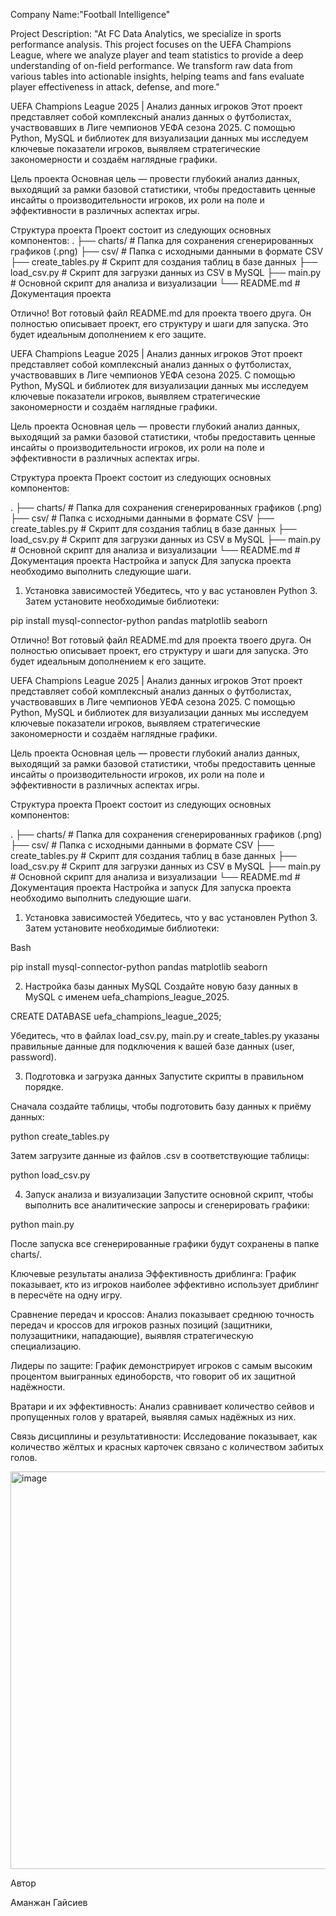 Company Name:"Football Intelligence"

Project Description:
"At FC Data Analytics, we specialize in sports performance analysis. This project focuses on the UEFA Champions League, where we analyze player and team statistics to provide a deep understanding of on-field performance. We transform raw data from various tables into actionable insights, helping teams and fans evaluate player effectiveness in attack, defense, and more."

UEFA Champions League 2025 | Анализ данных игроков
Этот проект представляет собой комплексный анализ данных о футболистах, участвовавших в Лиге чемпионов УЕФА сезона 2025. С помощью Python, MySQL и библиотек для визуализации данных мы исследуем ключевые показатели игроков, выявляем стратегические закономерности и создаём наглядные графики.

Цель проекта
Основная цель — провести глубокий анализ данных, выходящий за рамки базовой статистики, чтобы предоставить ценные инсайты о производительности игроков, их роли на поле и эффективности в различных аспектах игры.

Структура проекта
Проект состоит из следующих основных компонентов:
.
├── charts/                   # Папка для сохранения сгенерированных графиков (.png)
├── csv/                      # Папка с исходными данными в формате CSV
├── create_tables.py          # Скрипт для создания таблиц в базе данных
├── load_csv.py               # Скрипт для загрузки данных из CSV в MySQL
├── main.py                   # Основной скрипт для анализа и визуализации
└── README.md                 # Документация проекта

Отлично! Вот готовый файл README.md для проекта твоего друга. Он полностью описывает проект, его структуру и шаги для запуска. Это будет идеальным дополнением к его защите.

UEFA Champions League 2025 | Анализ данных игроков
Этот проект представляет собой комплексный анализ данных о футболистах, участвовавших в Лиге чемпионов УЕФА сезона 2025. С помощью Python, MySQL и библиотек для визуализации данных мы исследуем ключевые показатели игроков, выявляем стратегические закономерности и создаём наглядные графики.

Цель проекта
Основная цель — провести глубокий анализ данных, выходящий за рамки базовой статистики, чтобы предоставить ценные инсайты о производительности игроков, их роли на поле и эффективности в различных аспектах игры.

Структура проекта
Проект состоит из следующих основных компонентов:

.
├── charts/                   # Папка для сохранения сгенерированных графиков (.png)
├── csv/                      # Папка с исходными данными в формате CSV
├── create_tables.py          # Скрипт для создания таблиц в базе данных
├── load_csv.py               # Скрипт для загрузки данных из CSV в MySQL
├── main.py                   # Основной скрипт для анализа и визуализации
└── README.md                 # Документация проекта
Настройка и запуск
Для запуска проекта необходимо выполнить следующие шаги.

1. Установка зависимостей
Убедитесь, что у вас установлен Python 3. Затем установите необходимые библиотеки:

pip install mysql-connector-python pandas matplotlib seaborn

Отлично! Вот готовый файл README.md для проекта твоего друга. Он полностью описывает проект, его структуру и шаги для запуска. Это будет идеальным дополнением к его защите.

UEFA Champions League 2025 | Анализ данных игроков
Этот проект представляет собой комплексный анализ данных о футболистах, участвовавших в Лиге чемпионов УЕФА сезона 2025. С помощью Python, MySQL и библиотек для визуализации данных мы исследуем ключевые показатели игроков, выявляем стратегические закономерности и создаём наглядные графики.

Цель проекта
Основная цель — провести глубокий анализ данных, выходящий за рамки базовой статистики, чтобы предоставить ценные инсайты о производительности игроков, их роли на поле и эффективности в различных аспектах игры.

Структура проекта
Проект состоит из следующих основных компонентов:

.
├── charts/                   # Папка для сохранения сгенерированных графиков (.png)
├── csv/                      # Папка с исходными данными в формате CSV
├── create_tables.py          # Скрипт для создания таблиц в базе данных
├── load_csv.py               # Скрипт для загрузки данных из CSV в MySQL
├── main.py                   # Основной скрипт для анализа и визуализации
└── README.md                 # Документация проекта
Настройка и запуск
Для запуска проекта необходимо выполнить следующие шаги.

1. Установка зависимостей
Убедитесь, что у вас установлен Python 3. Затем установите необходимые библиотеки:

Bash

pip install mysql-connector-python pandas matplotlib seaborn

2. Настройка базы данных MySQL
Создайте новую базу данных в MySQL с именем uefa_champions_league_2025.

CREATE DATABASE uefa_champions_league_2025;

Убедитесь, что в файлах load_csv.py, main.py и create_tables.py указаны правильные данные для подключения к вашей базе данных (user, password).

3. Подготовка и загрузка данных
Запустите скрипты в правильном порядке.

Сначала создайте таблицы, чтобы подготовить базу данных к приёму данных:

python create_tables.py

Затем загрузите данные из файлов .csv в соответствующие таблицы:

python load_csv.py

4. Запуск анализа и визуализации
Запустите основной скрипт, чтобы выполнить все аналитические запросы и сгенерировать графики:

python main.py

После запуска все сгенерированные графики будут сохранены в папке charts/.

Ключевые результаты анализа
Эффективность дриблинга: График показывает, кто из игроков наиболее эффективно использует дриблинг в пересчёте на одну игру.

Сравнение передач и кроссов: Анализ показывает среднюю точность передач и кроссов для игроков разных позиций (защитники, полузащитники, нападающие), выявляя стратегическую специализацию.

Лидеры по защите: График демонстрирует игроков с самым высоким процентом выигранных единоборств, что говорит об их защитной надёжности.

Вратари и их эффективность: Анализ сравнивает количество сейвов и пропущенных голов у вратарей, выявляя самых надёжных из них.

Связь дисциплины и результативности: Исследование показывает, как количество жёлтых и красных карточек связано с количеством забитых голов.

<img width="752" height="636" alt="image" src="https://github.com/user-attachments/assets/18f1e992-019a-46eb-a0da-6b7582899144" />


Автор

Аманжан Гайсиев

